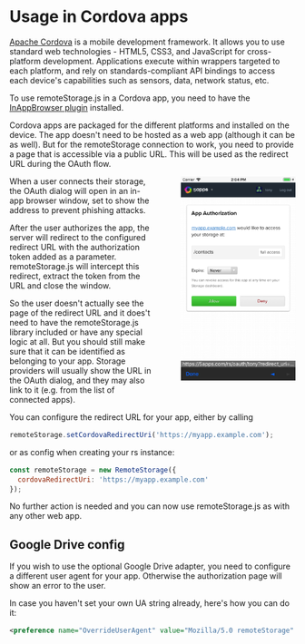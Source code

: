 # Usage in Cordova apps

[Apache Cordova](https://cordova.apache.org) is a mobile development
framework. It allows you to use standard web technologies - HTML5, CSS3,
and JavaScript for cross-platform development. Applications execute
within wrappers targeted to each platform, and rely on
standards-compliant API bindings to access each device\'s capabilities
such as sensors, data, network status, etc.

To use remoteStorage.js in a Cordova app, you need to have the
[InAppBrowser
plugin](https://cordova.apache.org/docs/en/latest/reference/cordova-plugin-inappbrowser/)
installed.

Cordova apps are packaged for the different platforms and installed on
the device. The app doesn\'t need to be hosted as a web app (although it
can be as well). But for the remoteStorage connection to work, you need
to provide a page that is accessible via a public URL. This will be used
as the redirect URL during the OAuth flow.

<img src="./images/cordova_oauth.png" height="200" style="height: 360px; margin-left: 3rem; margin-bottom: 3rem; float: right" />

When a user connects their storage, the OAuth dialog will open in an
in-app browser window, set to show the address to prevent phishing
attacks.

After the user authorizes the app, the server will redirect to the
configured redirect URL with the authorization token added as a
parameter. remoteStorage.js will intercept this redirect, extract the
token from the URL and close the window.

So the user doesn't actually see the page of the redirect URL and it
does't need to have the remoteStorage.js library included or have any
special logic at all. But you should still make sure that it can be
identified as belonging to your app. Storage providers will usually show
the URL in the OAuth dialog, and they may also link to it (e.g. from the
list of connected apps).

You can configure the redirect URL for your app, either by calling

``` javascript
remoteStorage.setCordovaRedirectUri('https://myapp.example.com');
```

or as config when creating your rs instance:

``` javascript
const remoteStorage = new RemoteStorage({
  cordovaRedirectUri: 'https://myapp.example.com'
});
```

No further action is needed and you can now use remoteStorage.js as with
any other web app.

## Google Drive config

If you wish to use the optional Google Drive adapter, you need to
configure a different user agent for your app. Otherwise the
authorization page will show an error to the user.

In case you haven\'t set your own UA string already, here\'s how you can
do it:

``` xml
<preference name="OverrideUserAgent" value="Mozilla/5.0 remoteStorage" />
```
